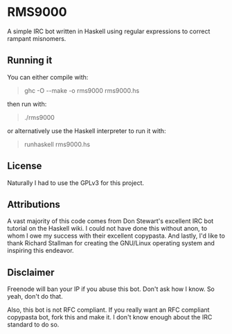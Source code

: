 RMS9000
=======

A simple IRC bot written in Haskell using regular expressions to correct rampant misnomers.

Running it
----------
You can either compile with:
>    ghc -O --make -o rms9000 rms9000.hs

then run with:
>    ./rms9000

or alternatively use the Haskell interpreter to run it with:
>    runhaskell rms9000.hs

License
-------
Naturally I had to use the GPLv3 for this project.

Attributions
------------
A vast majority of this code comes from Don Stewart's excellent IRC bot tutorial on the Haskell wiki. I could not have done this without anon, to whom I owe my success with their excellent copypasta. And lastly, I'd like to thank Richard Stallman for creating the GNU/Linux operating system and inspiring this endeavor.

Disclaimer
----------
Freenode will ban your IP if you abuse this bot. Don't ask how I know. So yeah, don't do that.

Also, this bot is not RFC compliant. If you really want an RFC compliant copypasta bot, fork this and make it. I don't know enough about the IRC standard to do so.